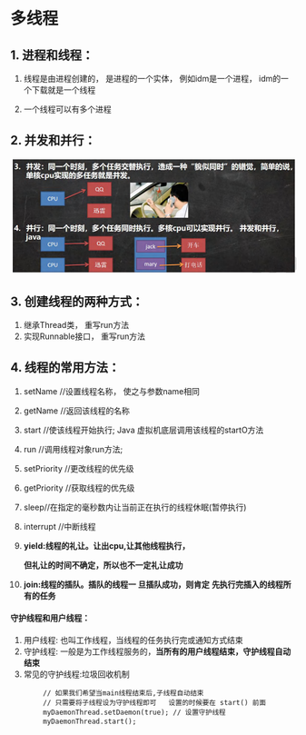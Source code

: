 # 多线程



## 1. 进程和线程：

1. 线程是由进程创建的， 是进程的一个实体， 例如idm是一个进程， idm的一个下载就是一个线程

2. 一个线程可以有多个进程

## 2. 并发和并行：

![image-20230624002437394](./assets/image-20230624002437394.png)

## 3. 创建线程的两种方式：

1. 继承Thread类， 重写run方法
2. 实现Runnable接口， 重写run方法

## 4. 线程的常用方法：

1. setName //设置线程名称， 使之与参数name相同

2. getName //返回该线程的名称

3. start //使该线程开始执行; Java 虚拟机底层调用该线程的startO方法

4. run //调用线程对象run方法;

5. setPriority //更改线程的优先级

6. getPriority //获取线程的优先级

7. sleep//在指定的毫秒数内让当前正在执行的线程休眠(暂停执行)

8. interrupt //中断线程

9. **yield:线程的礼让。让出cpu,让其他线程执行，**

   **但礼让的时间不确定，所以也不一定礼让成功**

10. **join:线程的插队。插队的线程一 旦插队成功，则肯定**
    **先执行完插入的线程所有的任务**

#### 守护线程和用户线程：

1. 用户线程: 也叫工作线程，当线程的任务执行完或通知方式结束
2. 守护线程: 一般是为工作线程服务的，**当所有的用户线程结束，守护线程自动结束**
3. 常见的守护线程:垃圾回收机制

```
        // 如果我们希望当main线程结束后,子线程自动结束
        // 只需要将子线程设为守护线程即可   设置的时候要在 start() 前面
        myDaemonThread.setDaemon(true); // 设置守护线程
        myDaemonThread.start();
```



